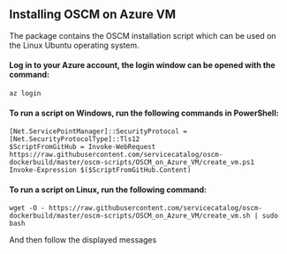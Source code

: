 ## Installing OSCM on Azure VM

The package contains the OSCM installation script which can be used on the Linux Ubuntu operating system. 

#### Log in to your Azure account, the login window can be opened with the command:

```az login```  

#### To run a script on Windows, run the following commands in PowerShell:  

```[Net.ServicePointManager]::SecurityProtocol = [Net.SecurityProtocolType]::Tls12```  
```$ScriptFromGitHub = Invoke-WebRequest https://raw.githubusercontent.com/servicecatalog/oscm-dockerbuild/master/oscm-scripts/OSCM_on_Azure_VM/create_vm.ps1```  
```Invoke-Expression $($ScriptFromGitHub.Content)```  

#### To run a script on Linux, run the following command:  

```wget -O - https://raw.githubusercontent.com/servicecatalog/oscm-dockerbuild/master/oscm-scripts/OSCM_on_Azure_VM/create_vm.sh | sudo bash```  

And then follow the displayed messages
